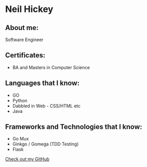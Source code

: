 # Neil Hickey

## About me:

Software Engineer

## Certificates:
- BA and Masters in Computer Science

## Languages that I know:

- GO
- Python
- Dabbled in Web - CSS/HTML etc
- Java

## Frameworks and Technologies that I know:

- Go Mux
- Ginkgo / Gomega (TDD Testing)
- Flask

[Check out my GitHub](https://github.com/neil-hickey)

